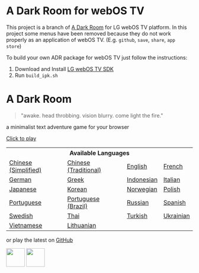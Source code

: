 # A Dark Room for webOS TV #
This project is a branch of [A Dark Room](https://github.com/doublespeakgames/adarkroom) for LG webOS TV platform. In this project some menus have been removed because they do not work properly as an application of webOS TV. (E.g. `github`, `save`, `share`, `app store`)

To build your own ADR package for webOS TV just follow the instructions:

1. Download and Install [LG webOS TV SDK](http://developer.lge.com/webOSTV/sdk/web-sdk/)
2. Run `build_ipk.sh`

A Dark Room
===========
> "awake. head throbbing. vision blurry. come light the fire."

a minimalist text adventure game for your browser

[Click to play](http://adarkroom.doublespeakgames.com)

<table>
<tr><th colspan=4>Available Languages</tr>
<tr>
	<td><a href="http://adarkroom.doublespeakgames.com/?lang=zh_cn">Chinese (Simplified)</a></td>
	<td><a href="http://adarkroom.doublespeakgames.com/?lang=zh_tw">Chinese (Traditional)</a></td>
	<td><a href="http://adarkroom.doublespeakgames.com/?lang=en">English</a></td>
	<td><a href="http://adarkroom.doublespeakgames.com/?lang=fr">French</a></td>
</tr><tr>
	<td><a href="http://adarkroom.doublespeakgames.com/?lang=de">German</a></td>
	<td><a href="http://adarkroom.doublespeakgames.com/?lang=el">Greek</a></td>
	<td><a href="http://adarkroom.doublespeakgames.com/?lang=id">Indonesian</a></td>
	<td><a href="http://adarkroom.doublespeakgames.com/?lang=it">Italian</a></td>
</tr><tr>
	<td><a href="http://adarkroom.doublespeakgames.com/?lang=ja">Japanese</a></td>
	<td><a href="http://adarkroom.doublespeakgames.com/?lang=ko">Korean</a></td>
	<td><a href="http://adarkroom.doublespeakgames.com/?lang=nb">Norwegian</a></td>
	<td><a href="http://adarkroom.doublespeakgames.com/?lang=pl">Polish</a></td>
</tr><tr>
	<td><a href="http://adarkroom.doublespeakgames.com/?lang=pt">Portuguese</a></td>
	<td><a href="http://adarkroom.doublespeakgames.com/?lang=pt_br">Portuguese (Brazil)</a></td>
	<td><a href="http://adarkroom.doublespeakgames.com/?lang=ru">Russian</a></td>
	<td><a href="http://adarkroom.doublespeakgames.com/?lang=es">Spanish</a></td>
</tr><tr>
	<td><a href="http://adarkroom.doublespeakgames.com/?lang=sv">Swedish</a></td>
	<td><a href="http://adarkroom.doublespeakgames.com/?lang=th">Thai</a></td>
	<td><a href="http://adarkroom.doublespeakgames.com/?lang=tr">Turkish</a></td>
	<td><a href="http://adarkroom.doublespeakgames.com/?lang=uk">Ukrainian</a></td>
</tr><tr>
	<td><a href="http://adarkroom.doublespeakgames.com/?lang=vi">Vietnamese</a></td>
	<td><a href="http://adarkroom.doublespeakgames.com/?lang=lt_LT">Lithuanian</a></td>
</tr>
</table>

or play the latest on [GitHub](http://doublespeakgames.github.io/adarkroom)

<a href="https://itunes.apple.com/us/app/a-dark-room/id736683061"><img src="http://i.imgur.com/DMdnDYq.png" height="50"></a>
<a href="https://play.google.com/store/apps/details?id=com.yourcompany.adarkroom"><img src="http://i.imgur.com/bLWWj4r.png" height="50"></a>
